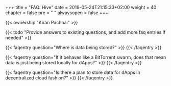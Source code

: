+++
title = "FAQ: Hive"
date = 2019-05-24T21:15:33+02:00
weight = 40
chapter = false
pre = "<i class='fa ela-page'></i> "
alwaysopen = false
+++ 

{{< ownership "Kiran Pachhai" >}}

{{< todo "Provide answers to existing questions, and add more faq entries if needed" >}}

{{< faqentry question="Where is data being stored?" >}}
{{< /faqentry >}}

{{< faqentry question="If it behaves like a BitTorrent swarm, does that mean data is just being stored locally for dApps?" >}}
{{< /faqentry >}}

{{< faqentry question="Is there a plan to store data for dApps in decentralized cloud fashion?" >}}
{{< /faqentry >}}
